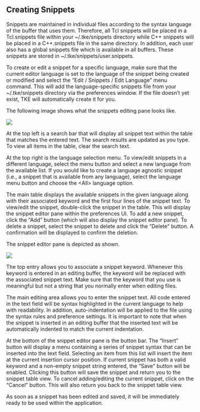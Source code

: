 ## Creating Snippets

Snippets are maintained in individual files according to the syntax language of the buffer that uses
them. Therefore, all Tcl snippets will be placed in a Tcl.snippets file within your \~/.tke/snippets
directory while C\++ snippets will be placed in a C\++.snippets file in the same directory. In addition, each user also has a global snippets file which is available in all buffers. These snippets are stored in \~/.tke/snippets/user.snippets.

To create or edit a snippet for a specific language, make sure that the current editor language is set to the language of the snippet being created or modified and select the “Edit / Snippets / Edit Language” menu command. This will add the language-specific snippets file from your \~/.tke/snippets directory via the preferences window. If the file doesn’t yet exist, TKE will automatically create it for you.

The following image shows what the snippets editing pane looks like.

![][image-1]

At the top left is a search bar that will display all snippet text within the table that matches the
entered text. The search results are updated as you type. To view all items in the table, clear the
search text.

At the top right is the language selection menu. To view/edit snippets in a different language, select the menu button and select a new language from the available list. If you would like to create a language agnostic snippet (i.e., a snippet that is available from any language), select the language menu button and choose the \<All\> language option.

The main table displays the available snippets in the given language along with their associated keyword and the first four lines of the snippet text. To view/edit the snippet, double-click the snippet in the table. This will display the snippet editor pane within the preferences UI. To add a new snippet, click the “Add” button (which will also display the snippet editor pane). To delete a snippet, select the snippet to delete and click the “Delete” button. A confirmation will be displayed to confirm the deletion.

The snippet editor pane is depicted as shown.

![][image-2]

The top entry allows you to associate a snippet keyword. Whenever this keyword is entered in an editing buffer, the keyword will be replaced with the associated snippet text. Make sure that the keyword that you use is meaningful but not a string that you normally enter when editing files.

The main editing area allows you to enter the snippet text. All code entered in the text field will
be syntax highlighted in the current language to help with readability. In addition, auto-indentation
will be applied to the file using the syntax rules and preference settings. It is important to note
that when the snippet is inserted in an editing buffer that the inserted text will be automatically
indented to match the current indentation.

At the bottom of the snippet editor pane is the button bar. The “Insert” button will display a menu
containing a series of snippet syntax that can be inserted into the text field. Selecting an item from
this list will insert the item at the current insertion cursor position. If current snippet has both
a valid keyword and a non-empty snippet string entered, the “Save” button will be enabled. Clicking
this button will save the snippet and return you to the snippet table view. To cancel adding/editing
the current snippet, click on the “Cancel” button. This will also return you back to the snippet table view.

As soon as a snippet has been edited and saved, it will be immediately ready to be used within the application.

[image-1]:	assets/DraggedImage.png
[image-2]:	assets/DraggedImage-1.png